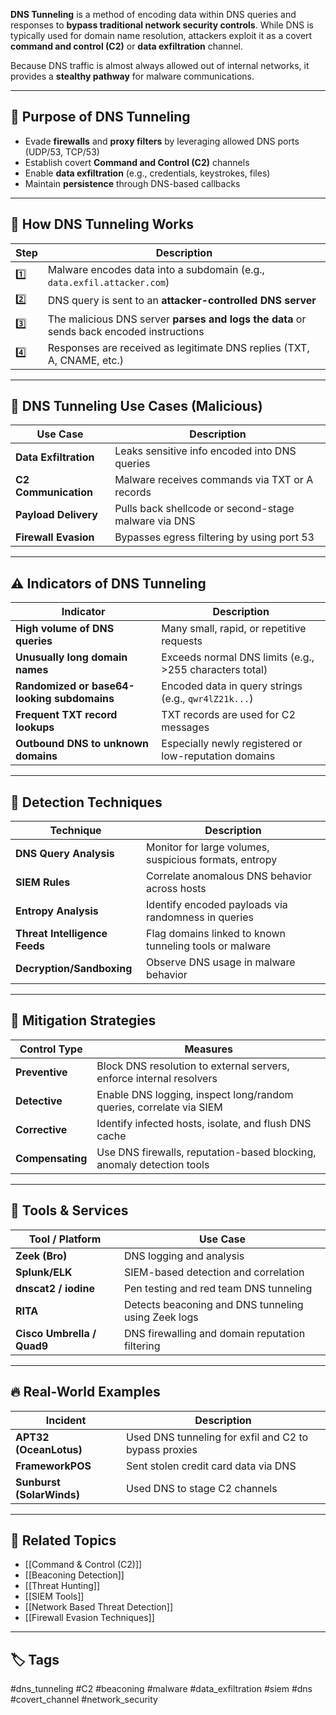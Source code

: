 **DNS Tunneling** is a method of encoding data within DNS queries and responses to **bypass traditional network security controls**. While DNS is typically used for domain name resolution, attackers exploit it as a covert **command and control (C2)** or **data exfiltration** channel.

Because DNS traffic is almost always allowed out of internal networks, it provides a **stealthy pathway** for malware communications.

---

## 🎯 Purpose of DNS Tunneling

- Evade **firewalls** and **proxy filters** by leveraging allowed DNS ports (UDP/53, TCP/53)
- Establish covert **Command and Control (C2)** channels
- Enable **data exfiltration** (e.g., credentials, keystrokes, files)
- Maintain **persistence** through DNS-based callbacks

---

## 🧠 How DNS Tunneling Works

| Step | Description |
|------|-------------|
| 1️⃣ | Malware encodes data into a subdomain (e.g., `data.exfil.attacker.com`) |
| 2️⃣ | DNS query is sent to an **attacker-controlled DNS server** |
| 3️⃣ | The malicious DNS server **parses and logs the data** or sends back encoded instructions |
| 4️⃣ | Responses are received as legitimate DNS replies (TXT, A, CNAME, etc.) |

---

## 🧪 DNS Tunneling Use Cases (Malicious)

| Use Case               | Description                                                   |
|------------------------|---------------------------------------------------------------|
| **Data Exfiltration**   | Leaks sensitive info encoded into DNS queries                 |
| **C2 Communication**    | Malware receives commands via TXT or A records                |
| **Payload Delivery**    | Pulls back shellcode or second-stage malware via DNS          |
| **Firewall Evasion**    | Bypasses egress filtering by using port 53                    |

---

## ⚠️ Indicators of DNS Tunneling

| Indicator                           | Description                                              |
|------------------------------------|----------------------------------------------------------|
| **High volume of DNS queries**      | Many small, rapid, or repetitive requests                |
| **Unusually long domain names**     | Exceeds normal DNS limits (e.g., >255 characters total) |
| **Randomized or base64-looking subdomains** | Encoded data in query strings (e.g., `qwr4lZ21k...`) |
| **Frequent TXT record lookups**     | TXT records are used for C2 messages                     |
| **Outbound DNS to unknown domains** | Especially newly registered or low-reputation domains    |

---

## 🧰 Detection Techniques

| Technique                  | Description                                                  |
|----------------------------|--------------------------------------------------------------|
| **DNS Query Analysis**      | Monitor for large volumes, suspicious formats, entropy       |
| **SIEM Rules**              | Correlate anomalous DNS behavior across hosts                |
| **Entropy Analysis**        | Identify encoded payloads via randomness in queries          |
| **Threat Intelligence Feeds** | Flag domains linked to known tunneling tools or malware    |
| **Decryption/Sandboxing**   | Observe DNS usage in malware behavior                        |

---

## 🔐 Mitigation Strategies

| Control Type     | Measures                                                                      |
|------------------|-------------------------------------------------------------------------------|
| **Preventive**   | Block DNS resolution to external servers, enforce internal resolvers          |
| **Detective**    | Enable DNS logging, inspect long/random queries, correlate via SIEM           |
| **Corrective**   | Identify infected hosts, isolate, and flush DNS cache                        |
| **Compensating** | Use DNS firewalls, reputation-based blocking, anomaly detection tools         |

---

## 🧩 Tools & Services

| Tool / Platform    | Use Case                           |
|---------------------|------------------------------------|
| **Zeek (Bro)**       | DNS logging and analysis            |
| **Splunk/ELK**       | SIEM-based detection and correlation|
| **dnscat2 / iodine** | Pen testing and red team DNS tunneling |
| **RITA**             | Detects beaconing and DNS tunneling using Zeek logs |
| **Cisco Umbrella / Quad9** | DNS firewalling and domain reputation filtering |

---

## 🔥 Real-World Examples

| Incident       | Description                                                  |
|----------------|--------------------------------------------------------------|
| **APT32 (OceanLotus)** | Used DNS tunneling for exfil and C2 to bypass proxies  |
| **FrameworkPOS**       | Sent stolen credit card data via DNS                   |
| **Sunburst (SolarWinds)** | Used DNS to stage C2 channels                        |

---

## 🔗 Related Topics

- [[Command & Control (C2)]]
- [[Beaconing Detection]]
- [[Threat Hunting]]
- [[SIEM Tools]]
- [[Network Based Threat Detection]]
- [[Firewall Evasion Techniques]]

---

## 🏷 Tags

#dns_tunneling #C2 #beaconing #malware #data_exfiltration #siem #dns #covert_channel #network_security
